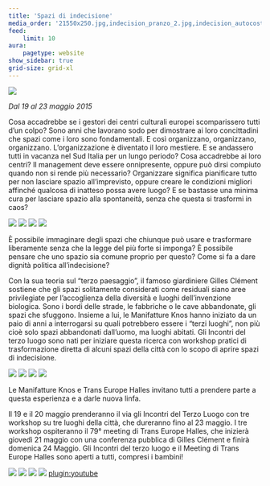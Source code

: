 ```yaml
---
title: 'Spazi di indecisione'
media_order: '21550x250.jpg,indecision_pranzo_2.jpg,indecision_autocostruzione_2.jpg,indecision_calcio_2.jpg,indecision_autocostruzione.jpg,indecision_zappe_2.jpg,indecision_pranzo.jpg,indecision_bambini.jpg,indecision_calcio.jpg,indecision_megafono.jpg,indecision_performance.jpg,indecision_assemblea_2.jpg,indecision_zappe.jpg,indecision_piante.jpg,indecision_assemblea.jpg,sesta_0.jpg,indecision_tavolarotonda.jpg'
feed:
    limit: 10
aura:
    pagetype: website
show_sidebar: true
grid-size: grid-xl
---
```


![](01-indecisioni-banner.jpg)

_Dal 19 al 23 maggio 2015_

Cosa accadrebbe se i gestori dei centri culturali europei scomparissero tutti d’un colpo?
Sono anni che lavorano sodo per dimostrare ai loro concittadini che spazi come i loro sono fondamentali. E così organizzano, organizzano, organizzano. L’organizzazione è diventato il loro mestiere. 
E se andassero tutti in vacanza nel Sud Italia per un lungo periodo? Cosa accadrebbe ai loro centri? Il management deve essere onnipresente, oppure può dirsi compiuto quando non si rende più necessario? Organizzare significa pianificare tutto per non lasciare spazio all’imprevisto, oppure creare le condizioni migliori affinché qualcosa di inatteso possa avere luogo? E se bastasse una minima cura per lasciare spazio alla spontaneità, senza che questa si trasformi in caos?

![](indecision_assemblea.jpg)
![](indecision_piante.jpg)
![](indecision_performance.jpg)
![](indecision_megafono.jpg)

È possibile immaginare degli spazi che chiunque può usare e trasformare liberamente senza che la legge del più forte si imponga? È possibile pensare che uno spazio sia comune proprio per questo? Come si fa a dare dignità politica all’indecisione?

Con la sua teoria sul “terzo paesaggio”, il famoso giardiniere Gilles Clément sostiene che gli spazi solitamente considerati come residuali siano aree privilegiate per l’accoglienza della diversità e luoghi dell’invenzione biologica. Sono i bordi delle strade, le fabbriche o le cave abbandonate, gli spazi che sfuggono. Insieme a lui, le Manifatture Knos hanno iniziato da un paio di anni a interrogarsi su quali potrebbero essere i “terzi luoghi”, non più cioè solo spazi abbandonati dall’uomo, ma luoghi abitati. Gli Incontri del terzo luogo sono nati per iniziare questa ricerca con workshop pratici di trasformazione diretta di alcuni spazi della città con lo scopo di aprire spazi di indecisione.

![](indecision_zappe.jpg)
![](indecision_bambini.jpg)
![](indecision_calcio.jpg)
![](indecision_autocostruzione_2.jpg)

Le Manifatture Knos e Trans Europe Halles invitano tutti a prendere parte a questa esperienza e a darle nuova linfa.

Il 19 e il 20 maggio prenderanno il via gli Incontri del Terzo Luogo con tre workshop su tre luoghi della città, che dureranno fino al 23 maggio. I tre workshop ospiteranno il 79° meeting di Trans Europe Halles, che inizierà giovedì 21 maggio con una conferenza pubblica di Gilles Clément e finirà domenica 24 Maggio.
Gli Incontri del terzo luogo e il Meeting di Trans Europe Halles sono aperti a tutti, compresi i bambini!

![](indecision_autocostruzione.jpg)
![](indecision_calcio_2.jpg)
![](indecision_pranzo_2.jpg)
![](sesta_0.jpg)
[plugin:youtube](https://youtu.be/VnRdp9kMvDo)
